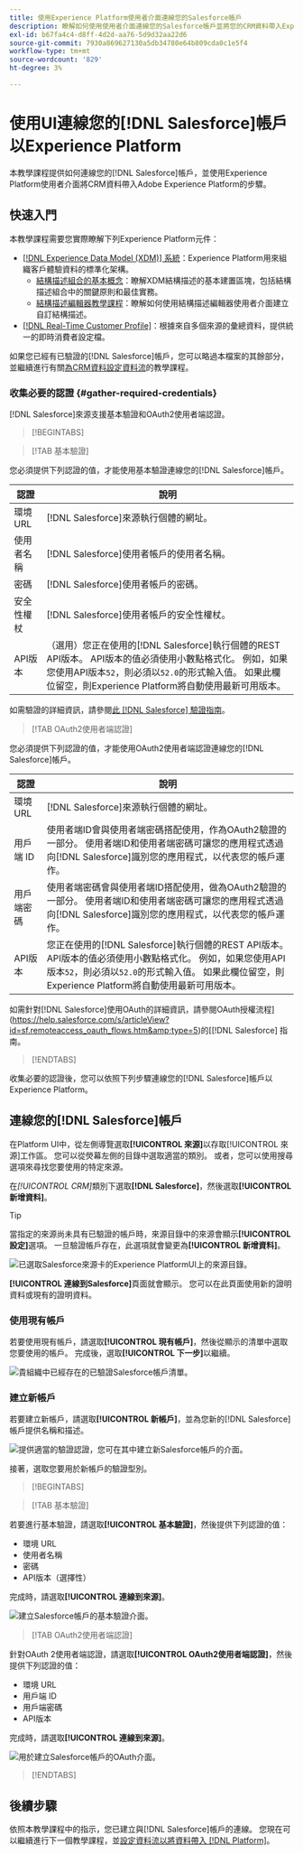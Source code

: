 ```yaml
---
title: 使用Experience Platform使用者介面連線您的Salesforce帳戶
description: 瞭解如何使用使用者介面連線您的Salesforce帳戶並將您的CRM資料帶入Experience Platform。
exl-id: b67fa4c4-d8ff-4d2d-aa76-5d9d32aa22d6
source-git-commit: 7930a869627130a5db34780e64b809cda0c1e5f4
workflow-type: tm+mt
source-wordcount: '829'
ht-degree: 3%

---
```


# 使用UI連線您的[!DNL Salesforce]帳戶以Experience Platform

本教學課程提供如何連線您的[!DNL Salesforce]帳戶，並使用Experience Platform使用者介面將CRM資料帶入Adobe Experience Platform的步驟。

## 快速入門

本教學課程需要您實際瞭解下列Experience Platform元件：

* [[!DNL Experience Data Model (XDM)] 系統](../../../../../xdm/home.md)：Experience Platform用來組織客戶體驗資料的標準化架構。
   * [結構描述組合的基本概念](../../../../../xdm/schema/composition.md)：瞭解XDM結構描述的基本建置區塊，包括結構描述組合中的關鍵原則和最佳實務。
   * [結構描述編輯器教學課程](../../../../../xdm/tutorials/create-schema-ui.md)：瞭解如何使用結構描述編輯器使用者介面建立自訂結構描述。
* [[!DNL Real-Time Customer Profile]](../../../../../profile/home.md)：根據來自多個來源的彙總資料，提供統一的即時消費者設定檔。

如果您已經有已驗證的[!DNL Salesforce]帳戶，您可以略過本檔案的其餘部分，並繼續進行有關[為CRM資料設定資料流](../../dataflow/crm.md)的教學課程。

### 收集必要的認證 {#gather-required-credentials}

[!DNL Salesforce]來源支援基本驗證和OAuth2使用者端認證。

>[!BEGINTABS]

>[!TAB 基本驗證]

您必須提供下列認證的值，才能使用基本驗證連線您的[!DNL Salesforce]帳戶。

| 認證 | 說明 |
| --- | --- |
| 環境 URL | [!DNL Salesforce]來源執行個體的網址。 |
| 使用者名稱 | [!DNL Salesforce]使用者帳戶的使用者名稱。 |
| 密碼 | [!DNL Salesforce]使用者帳戶的密碼。 |
| 安全性權杖 | [!DNL Salesforce]使用者帳戶的安全性權杖。 |
| API版本 | （選用）您正在使用的[!DNL Salesforce]執行個體的REST API版本。 API版本的值必須使用小數點格式化。 例如，如果您使用API版本`52`，則必須以`52.0`的形式輸入值。 如果此欄位留空，則Experience Platform將自動使用最新可用版本。 |

如需驗證的詳細資訊，請參閱[此 [!DNL Salesforce] 驗證指南](https://developer.salesforce.com/docs/atlas.en-us.api_rest.meta/api_rest/quickstart_oauth.htm)。

>[!TAB OAuth2使用者端認證]

您必須提供下列認證的值，才能使用OAuth2使用者端認證連線您的[!DNL Salesforce]帳戶。

| 認證 | 說明 |
| --- | --- |
| 環境 URL | [!DNL Salesforce]來源執行個體的網址。 |
| 用戶端 ID | 使用者端ID會與使用者端密碼搭配使用，作為OAuth2驗證的一部分。 使用者端ID和使用者端密碼可讓您的應用程式透過向[!DNL Salesforce]識別您的應用程式，以代表您的帳戶運作。 |
| 用戶端密碼 | 使用者端密碼會與使用者端ID搭配使用，做為OAuth2驗證的一部分。 使用者端ID和使用者端密碼可讓您的應用程式透過向[!DNL Salesforce]識別您的應用程式，以代表您的帳戶運作。 |
| API版本 | 您正在使用的[!DNL Salesforce]執行個體的REST API版本。 API版本的值必須使用小數點格式化。 例如，如果您使用API版本`52`，則必須以`52.0`的形式輸入值。 如果此欄位留空，則Experience Platform將自動使用最新可用版本。 |

如需針對[!DNL Salesforce]使用OAuth的詳細資訊，請參閱OAuth授權流程](https://help.salesforce.com/s/articleView?id=sf.remoteaccess_oauth_flows.htm&amp;type=5)的[[!DNL Salesforce] 指南。

>[!ENDTABS]

收集必要的認證後，您可以依照下列步驟連線您的[!DNL Salesforce]帳戶以Experience Platform。

## 連線您的[!DNL Salesforce]帳戶

在Platform UI中，從左側導覽選取&#x200B;**[!UICONTROL 來源]**&#x200B;以存取[!UICONTROL 來源]工作區。 您可以從熒幕左側的目錄中選取適當的類別。 或者，您可以使用搜尋選項來尋找您要使用的特定來源。

在&#x200B;*[!UICONTROL CRM]*&#x200B;類別下選取&#x200B;**[!DNL Salesforce]**，然後選取&#x200B;**[!UICONTROL 新增資料]**。

>[!TIP]
>
>當指定的來源尚未具有已驗證的帳戶時，來源目錄中的來源會顯示&#x200B;**[!UICONTROL 設定]**&#x200B;選項。 一旦驗證帳戶存在，此選項就會變更為&#x200B;**[!UICONTROL 新增資料]**。

![已選取Salesforce來源卡的Experience PlatformUI上的來源目錄。](../../../../images/tutorials/create/salesforce/catalog.png)

**[!UICONTROL 連線到Salesforce]**&#x200B;頁面就會顯示。 您可以在此頁面使用新的證明資料或現有的證明資料。

### 使用現有帳戶

若要使用現有帳戶，請選取&#x200B;**[!UICONTROL 現有帳戶]**，然後從顯示的清單中選取您要使用的帳戶。 完成後，選取&#x200B;**[!UICONTROL 下一步]**&#x200B;以繼續。

![貴組織中已經存在的已驗證Salesforce帳戶清單。](../../../../images/tutorials/create/salesforce/existing.png)

### 建立新帳戶

若要建立新帳戶，請選取&#x200B;**[!UICONTROL 新帳戶]**，並為您新的[!DNL Salesforce]帳戶提供名稱和描述。

![提供適當的驗證認證，您可在其中建立新Salesforce帳戶的介面。](../../../../images/tutorials/create/salesforce/new.png)

接著，選取您要用於新帳戶的驗證型別。

>[!BEGINTABS]

>[!TAB 基本驗證]

若要進行基本驗證，請選取&#x200B;**[!UICONTROL 基本驗證]**，然後提供下列認證的值：

* 環境 URL
* 使用者名稱
* 密碼
* API版本（選擇性）

完成時，請選取&#x200B;**[!UICONTROL 連線到來源]**。

![建立Salesforce帳戶的基本驗證介面。](../../../../images/tutorials/create/salesforce/basic.png)

>[!TAB OAuth2使用者端認證]

針對OAuth 2使用者端認證，請選取&#x200B;**[!UICONTROL OAuth2使用者端認證]**，然後提供下列認證的值：

* 環境 URL
* 用戶端 ID
* 用戶端密碼
* API版本

完成時，請選取&#x200B;**[!UICONTROL 連線到來源]**。

![用於建立Salesforce帳戶的OAuth介面。](../../../../images/tutorials/create/salesforce/oauth2.png)

>[!ENDTABS]

## 後續步驟

依照本教學課程中的指示，您已建立與[!DNL Salesforce]帳戶的連線。 您現在可以繼續進行下一個教學課程，並[設定資料流以將資料帶入 [!DNL Platform]](../../dataflow/crm.md)。
